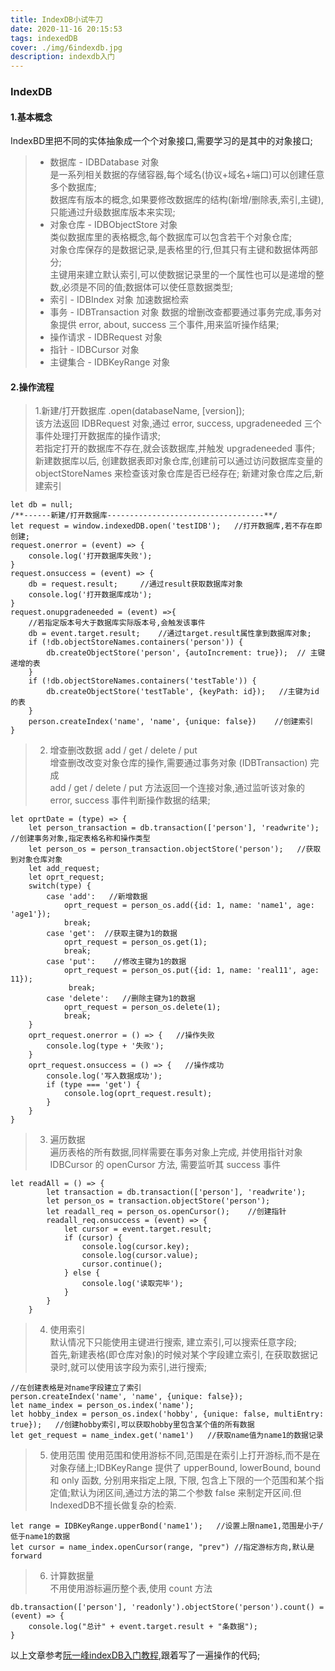 ```yaml
---
title: IndexDB小试牛刀
date: 2020-11-16 20:15:53
tags: indexedDB
cover: ./img/6indexdb.jpg
description: indexdb入门
---
```

### IndexDB
#### 1.基本概念
IndexBD里把不同的实体抽象成一个个对象接口,需要学习的是其中的对象接口;
>+ 数据库 - IDBDatabase 对象   
是一系列相关数据的存储容器,每个域名(协议+域名+端口)可以创建任意多个数据库;   
数据库有版本的概念,如果要修改数据库的结构(新增/删除表,索引,主键),只能通过升级数据库版本来实现;
>+ 对象仓库 - IDBObjectStore 对象   
类似数据库里的表格概念,每个数据库可以包含若干个对象仓库;    
对象仓库保存的是数据记录,是表格里的行,但其只有主键和数据体两部分;    
主键用来建立默认索引,可以使数据记录里的一个属性也可以是递增的整数,必须是不同的值;数据体可以使任意数据类型;
>+ 索引 - IDBIndex 对象
加速数据检索
>+ 事务 - IDBTransaction 对象
数据的增删改查都要通过事务完成,事务对象提供 error, about, success 三个事件,用来监听操作结果;
>+ 操作请求 - IDBRequest 对象
>+ 指针 - IDBCursor 对象
>+ 主键集合 - IDBKeyRange 对象
#### 2.操作流程
>1.新建/打开数据库 .open(databaseName, \[version]);     
该方法返回 IDBRequest 对象,通过 error, success, upgradeneeded 三个事件处理打开数据库的操作请求;    
若指定打开的数据库不存在,就会该数据库,并触发 upgradeneeded 事件;    
新建数据库以后, 创建数据表即对象仓库,创建前可以通过访问数据库变量的 objectStoreNames 来检查该对象仓库是否已经存在;
新建对象仓库之后,新建索引

```
let db = null;
/**------新建/打开数据库-----------------------------------**/
let request = window.indexedDB.open('testIDB');   //打开数据库,若不存在即创建;
request.onerror = (event) => {
    console.log('打开数据库失败');
}
request.onsuccess = (event) => {
    db = request.result;     //通过result获取数据库对象
    console.log('打开数据库成功');
}
request.onupgradeneeded = (event) =>{
    //若指定版本号大于数据库实际版本号,会触发该事件
    db = event.target.result;    //通过target.result属性拿到数据库对象;
    if (!db.objectStoreNames.containers('person')) {
        db.createObjectStore('person', {autoIncrement: true});  // 主键递增的表
    }
    if (!db.objectStoreNames.containers('testTable')) {
        db.createObjectStore('testTable', {keyPath: id});   //主键为id的表
    }
    person.createIndex('name', 'name', {unique: false})    //创建索引
}
```
>2. 增查删改数据 add / get / delete / put   
增查删改改变对象仓库的操作,需要通过事务对象 (IDBTransaction) 完成   
add / get / delete / put 方法返回一个连接对象,通过监听该对象的 error, success 事件判断操作数据的结果;
```
let oprtDate = (type) => {
    let person_transaction = db.transaction(['person'], 'readwrite');    //创建事务对象,指定表格名称和操作类型
    let person_os = person_transaction.objectStore('person');   //获取到对象仓库对象
    let add_request;
    let oprt_request;
    switch(type) {
        case 'add':   //新增数据
            oprt_request = person_os.add({id: 1, name: 'name1', age: 'age1'});
            break;
        case 'get':  //获取主键为1的数据
            oprt_request = person_os.get(1); 
            break;
        case 'put':    //修改主键为1的数据
            oprt_request = person_os.put({id: 1, name: 'real11', age: 11});
             break;
        case 'delete':   //删除主键为1的数据
            oprt_request = person_os.delete(1);
            break;
    }
    oprt_request.onerror = () => {   //操作失败
        console.log(type + '失败');
    }
    oprt_request.onsuccess = () => {   //操作成功
        console.log('写入数据成功');
        if (type === 'get') {
            console.log(oprt_request.result);
        }
    }
}
```
>3. 遍历数据   
遍历表格的所有数据,同样需要在事务对象上完成, 并使用指针对象 IDBCursor 的 openCursor 方法, 需要监听其 success 事件
```
let readAll = () => {
        let transaction = db.transaction(['person'], 'readwrite');
        let person_os = transaction.objectStore('person');
        let readall_req = person_os.openCursor();    //创建指针
        readall_req.onsuccess = (event) => {
            let cursor = event.target.result;
            if (cursor) {
                console.log(cursor.key);
                console.log(cursor.value);
                cursor.continue();
            } else {
                console.log('读取完毕');
            }
        }
    }
```
>4. 使用索引   
默认情况下只能使用主键进行搜索, 建立索引,可以搜索任意字段;   
首先,新建表格(即仓库对象)的时候对某个字段建立索引, 在获取数据记录时,就可以使用该字段为索引,进行搜索;   
```
//在创建表格是对name字段建立了索引
person.createIndex('name', 'name', {unique: false});
let name_index = person_os.index('name');
let hobby_index = person_os.index('hobby', {unique: false, multiEntry: true});   //创建hobby索引,可以获取hobby里包含某个值的所有数据
let get_request = name_index.get('name1')   //获取name值为name1的数据记录
```
>5. 使用范围
使用范围和使用游标不同,范围是在索引上打开游标,而不是在对象存储上;IDBKeyRange 提供了 upperBound, lowerBound, bound 和 only 函数, 分别用来指定上限, 下限, 包含上下限的一个范围和某个指定值;默认为闭区间,通过方法的第二个参数 false 来制定开区间.但IndexedDB不擅长做复杂的检索.
```
let range = IDBKeyRange.upperBond('name1');   //设置上限name1,范围是小于/低于name1的数据
let cursor = name_index.openCursor(range, "prev") //指定游标方向,默认是forward
```
>6. 计算数据量   
不用使用游标遍历整个表,使用 count 方法
```
db.transaction(['person'], 'readonly').objectStore('person').count() = (event) => {
    console.log("总计" + event.target.result + "条数据");
}
```
以上文章参考[阮一峰indexDB入门教程](http://www.ruanyifeng.com/blog/2018/07/indexeddb.html),跟着写了一遍操作的代码;


